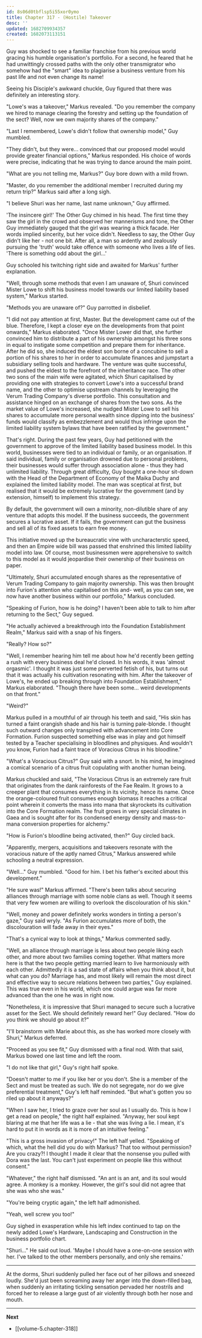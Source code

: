```yaml
---
id: 8s06d0tbflsp5i55xor0ymo
title: Chapter 317 - (Hostile) Takeover
desc: ''
updated: 1682709934357
created: 1682073113151
---
```


Guy was shocked to see a familiar franchise from his previous world gracing his humble organisation's portfolio. For a second, he feared that he had unwittingly crossed paths with the only other transmigrator who somehow had the "smart" idea to plagiarise a business venture from his past life and not even change its name!

Seeing his Disciple's awkward chuckle, Guy figured that there was definitely an interesting story.

"Lowe's was a takeover," Markus revealed. "Do you remember the company we hired to manage clearing the forestry and setting up the foundation of the sect? Well, now we own majority shares of the company."

"Last I remembered, Lowe's didn't follow that ownership model," Guy mumbled.

"They didn't, but they were... convinced that our proposed model would provide greater financial options," Markus responded. His choice of words were precise, indicating that he was trying to dance around the main point.

"What are you not telling me, Markus?" Guy bore down with a mild frown.

"Master, do you remember the additional member I recruited during my return trip?" Markus said after a long sigh.

"I believe Shuri was her name, last name unknown," Guy affirmed.

'The insincere girl!' The Other Guy chimed in his head. The first time they saw the girl in the crowd and observed her mannerisms and tone, the Other Guy immediately gauged that the girl was wearing a thick facade. Her words implied sincerity, but her voice didn't. Needless to say, the Other Guy didn't like her - not one bit. After all, a man so ardently and zealously pursuing the 'truth' would take offence with someone who lives a life of lies. 'There is something odd about the girl...'

Guy schooled his twitching right side and awaited for Markus' further explanation.

"Well, through some methods that even I am unaware of, Shuri convinced Mister Lowe to shift his business model towards our limited liability based system," Markus started.

"Methods you are unaware of?" Guy parrotted in disbelief.

"I did not pay attention at first, Master. But the development came out of the blue. Therefore, I kept a closer eye on the developments from that point onwards," Markus elaborated. "Once Mister Lower did that, she further convinced him to distribute a part of his ownership amongst his three sons in equal to instigate some competition and prepare them for inheritance. After he did so, she induced the eldest son borne of a concubine to sell a portion of his shares to her in order to accumulate finances and jumpstart a subsidiary selling tools and hardware. The venture was quite successful, and pushed the eldest to the forefront of the inheritance race. The other two sons of the main wife were agitated, which Shuri capitalised by providing one with strategies to convert Lowe's into a successful brand name, and the other to optimise upstream channels by leveraging the Verum Trading Company's diverse portfolio. This consultation and assistance hinged on an exchange of shares from the two sons. As the market value of Lowe's increased, she nudged Mister Lowe to sell his shares to accumulate more personal wealth since dipping into the business' funds would classify as embezzlement and would thus infringe upon the limited liability system bylaws that have been ratified by the government."

That's right. During the past few years, Guy had petitioned with the government to approve of the limited liability based business model. In this world, businesses were tied to an individual or family, or an organisation. If said individual, family or organisation drowned due to personal problems, their businesses would suffer through association alone - thus they had unlimited liability. Through great difficulty, Guy bought a one-hour sit-down with the Head of the Department of Economy of the Maika Duchy and explained the limited liability model. The man was sceptical at first, but realised that it would be extremely lucrative for the government (and by extension, himself) to implement this strategy.

By default, the government will own a minority, non-dilutible share of any venture that adopts this model. If the business succeeds, the government secures a lucrative asset. If it fails, the government can gut the business and sell all of its fixed assets to earn free money.

This initiative moved up the bureaucratic vine with uncharacterstic speed, and then an Empire wide bill was passed that enshrined this limited liability model into law. Of course, most businessmen were apprehensive to switch to this model as it would jeopardise their ownership of their business on paper.

"Ultimately, Shuri accumulated enough shares as the representative of Verum Trading Company to gain majority ownership. This was then brought into Furion's attention who capitalised on this and- well, as you can see, we now have another business within our portfolio," Markus concluded.

"Speaking of Furion, how is he doing? I haven't been able to talk to him after returning to the Sect," Guy segued.

"He actually achieved a breakthrough into the Foundation Establishment Realm," Markus said with a snap of his fingers.

"Really? How so?"

"Well, I remember hearing him tell me about how he'd recently been getting a rush with every business deal he'd closed. In his words, it was 'almost orgasmic'. I thought it was just some perverted fetish of his, but turns out that it was actually his cultivation resonating with him. After the takeover of Lowe's, he ended up breaking through into Foundation Establishment," Markus elaborated. "Though there have been some... weird developments on that front."

"Weird?"

Markus pulled in a mouthful of air through his teeth and said, "His skin has turned a faint orangish shade and his hair is turning pale-blonde. I thought such outward changes only transpired with advancement into Core Formation. Furion suspected something else was in play and got himself tested by a Teacher specialising in bloodlines and physiques. And wouldn't you know, Furion had a faint trace of Voracious Citrus in his bloodline."

"What's a Voracious Citrus?" Guy said with a snort. In his mind, he imagined a comical scenario of a citrus fruit copulating with another human being.

Markus chuckled and said, "The Voracious Citrus is an extremely rare fruit that originates from the dank rainforests of the Fae Realm. It grows to a creeper plant that consumes everything in its vicinity, hence its name. Once the orange-coloured fruit consumes enough biomass it reaches a critical point wherein it converts the mass into mana that skyrockets its cultivation into the Core Formation realm. The fruit grows in very special climates in Gaea and is sought after for its condensed energy density and mass-to-mana conversion properties for alchemy."

"How is Furion's bloodline being activated, then?" Guy circled back.

"Apparently, mergers, acquisitions and takeovers resonate with the voracious nature of the aptly named Citrus," Markus answered while schooling a neutral expression.

"Well..." Guy mumbled. "Good for him. I bet his father's excited about this development."

"He sure was!" Markus affirmed. "There's been talks about securing alliances through marriage with some noble clans as well. Though it seems that very few women are willing to overlook the discolouration of his skin."

"Well, money and power definitely works wonders in tinting a person's gaze," Guy said wryly. "As Furion accumulates more of both, the discolouration will fade away in their eyes."

"That's a cynical way to look at things," Markus commented sadly.

"Well, an alliance through marriage is less about two people liking each other, and more about two families coming together. What matters more here is that the two people getting married learn to live harmoniously with each other. Admittedly it is a sad state of affairs when you think about it, but what can you do? Marriage has, and most likely will remain the most direct and effective way to secure relations between two parties," Guy explained. This was true even in his world, which one could argue was far more advanced than the one he was in right now.

"Nonetheless, it is impressive that Shuri managed to secure such a lucrative asset for the Sect. We should definitely reward her!" Guy declared. "How do you think we should go about it?"

"I'll brainstorm with Marie about this, as she has worked more closely with Shuri," Markus deferred.

"Proceed as you see fit," Guy dismissed with a final nod. With that said, Markus bowed one last time and left the room.

"I do not like that girl," Guy's right half spoke.

"Doesn't matter to me if you like her or you don't. She is a member of the Sect and must be treated as such. We do not segregate, nor do we give preferential treatment," Guy's left half reminded. "But what's gotten you so riled up about it anyways?"

"When I saw her, I tried to graze over her soul as I usually do. This is how I get a read on people," the right half explained. "Anyway, her soul kept blaring at me that her life was a lie - that she was living a lie. I mean, it's hard to put it in words as it is more of an intuitive feeling."

"This is a gross invasion of privacy!" The left half yelled. "Speaking of which, what the hell did you do with Markus? That too without permission? Are you crazy?! I thought I made it clear that the nonsense you pulled with Dora was the last. You can't just experiment on people like this without consent."

"Whatever," the right half dismissed. "An ant is an ant, and its soul would agree. A monkey is a monkey. However, the girl's soul did not agree that she was who she was."

"You're being cryptic again," the left half admonished.

"Yeah, well screw you too!"

Guy sighed in exasperation while his left index continued to tap on the newly added Lowe's Hardware, Landscaping and Construction in the business portfolio chart.

"Shuri..." He said out loud. 'Maybe I should have a one-on-one session with her. I've talked to the other members personally, and only she remains.'

____

At the dorms, Shuri suddenly pulled her face out of her pillows and sneezed loudly. She'd just been screaming away her anger into the down-filled bag, when suddenly an irritating tickling sensation pervaded her nostrils and forced her to release a large gust of air violently through both her nose and mouth.

____

**Next**
* [[volume-5.chapter-318]]